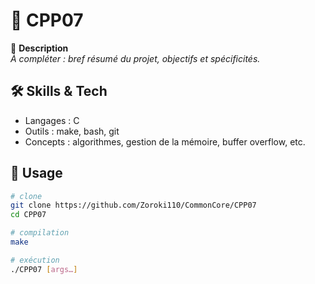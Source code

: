 <!-- README template for a 42 commoncore project -->

# 🚧 CPP07

🎯 **Description**  
_À compléter : bref résumé du projet, objectifs et spécificités._

## 🛠️ Skills & Tech  
- Langages : C  
- Outils : make, bash, git  
- Concepts : algorithmes, gestion de la mémoire, buffer overflow, etc.

## 🚀 Usage  
```bash
# clone
git clone https://github.com/Zoroki110/CommonCore/CPP07
cd CPP07

# compilation
make

# exécution
./CPP07 [args…]
